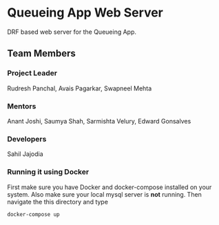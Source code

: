 # Queueing App Web Server
DRF based web server for the Queueing App.

## Team Members
### Project Leader
Rudresh Panchal, Avais Pagarkar, Swapneel Mehta

### Mentors
Anant Joshi, Saumya Shah, Sarmishta Velury, Edward Gonsalves

### Developers
Sahil Jajodia


### Running it using Docker
First make sure you have Docker and docker-compose installed on your system.
Also make sure your local mysql server is **not** running.
Then navigate the this directory and type
```
docker-compose up
```
